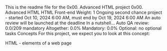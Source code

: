 This is the readme file for the 0x00. Advanced HTML project
0x00. Advanced HTML
HTML
Front-end
 Weight: 1
 Ongoing second chance project - started Oct 10, 2024 6:00 AM, must end by Oct 19, 2024 6:00 AM
 An auto review will be launched at the deadline
In a nutshell…
Auto QA review: 0.0/209 mandatory
Altogether:  0.0%
Mandatory: 0.0%
Optional: no optional tasks
Concepts
For this project, we expect you to look at this concept:

HTML - elements of a web page

